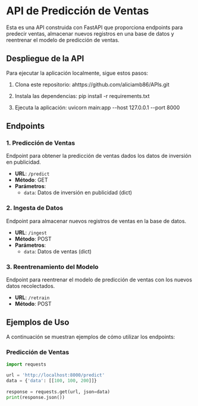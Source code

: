 # API de Predicción de Ventas

Esta es una API construida con FastAPI que proporciona endpoints para predecir ventas, almacenar nuevos registros en una base de datos y reentrenar el modelo de predicción de ventas.

## Despliegue de la API

Para ejecutar la aplicación localmente, sigue estos pasos:

1. Clona este repositorio:
ahttps://github.com/aliciamb86/APIs.git

2. Instala las dependencias:
pip install -r requirements.txt

3. Ejecuta la aplicación:
uvicorn main:app --host 127.0.0.1 --port 8000

## Endpoints

### 1. Predicción de Ventas

Endpoint para obtener la predicción de ventas dados los datos de inversión en publicidad.

- **URL**: `/predict`
- **Método**: GET
- **Parámetros**: 
  - `data`: Datos de inversión en publicidad (dict)

### 2. Ingesta de Datos

Endpoint para almacenar nuevos registros de ventas en la base de datos.

- **URL**: `/ingest`
- **Método**: POST
- **Parámetros**: 
  - `data`: Datos de ventas (dict)

### 3. Reentrenamiento del Modelo

Endpoint para reentrenar el modelo de predicción de ventas con los nuevos datos recolectados.

- **URL**: `/retrain`
- **Método**: POST

## Ejemplos de Uso

A continuación se muestran ejemplos de cómo utilizar los endpoints:

### Predicción de Ventas

```python
import requests

url = 'http://localhost:8000/predict'  
data = {'data': [[100, 100, 200]]} 
    
response = requests.get(url, json=data)
print(response.json())

